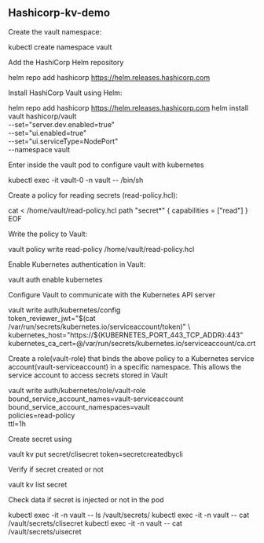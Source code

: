 ## Hashicorp-kv-demo

Create the vault namespace:

 
kubectl create namespace vault
  

Add the HashiCorp Helm repository

 
helm repo add hashicorp https://helm.releases.hashicorp.com
  

Install HashiCorp Vault using Helm:

 
helm repo add hashicorp https://helm.releases.hashicorp.com
helm install vault hashicorp/vault \
  --set="server.dev.enabled=true" \
  --set="ui.enabled=true" \
  --set="ui.serviceType=NodePort" \
  --namespace vault
  

Enter inside the vault pod to configure vault with kubernetes

 
kubectl exec -it vault-0 -n vault -- /bin/sh
  

Create a policy for reading secrets (read-policy.hcl):

 
cat <<EOF > /home/vault/read-policy.hcl
path "secret*" {
  capabilities = ["read"]
}
EOF
  

Write the policy to Vault:

 
vault policy write read-policy /home/vault/read-policy.hcl
  

Enable Kubernetes authentication in Vault:

 
vault auth enable kubernetes
  

Configure Vault to communicate with the Kubernetes API server

 
vault write auth/kubernetes/config \
  token_reviewer_jwt="$(cat /var/run/secrets/kubernetes.io/serviceaccount/token)" \
  kubernetes_host="https://${KUBERNETES_PORT_443_TCP_ADDR}:443" \
  kubernetes_ca_cert=@/var/run/secrets/kubernetes.io/serviceaccount/ca.crt
  

Create a role(vault-role) that binds the above policy to a Kubernetes service account(vault-serviceaccount) in a specific namespace. This allows the service account to access secrets stored in Vault

 
vault write auth/kubernetes/role/vault-role \
   bound_service_account_names=vault-serviceaccount \
   bound_service_account_namespaces=vault \
   policies=read-policy \
   ttl=1h
  

Create secret using

 
vault kv put secret/clisecret token=secretcreatedbycli
  

Verify if secret created or not

 
vault kv list secret
  

Check data if secret is injected or not in the pod

 
kubectl exec -it <pod name> -n vault -- ls /vault/secrets/
kubectl exec -it <pod name> -n vault -- cat /vault/secrets/clisecret
kubectl exec -it <pod name> -n vault -- cat /vault/secrets/uisecret
  